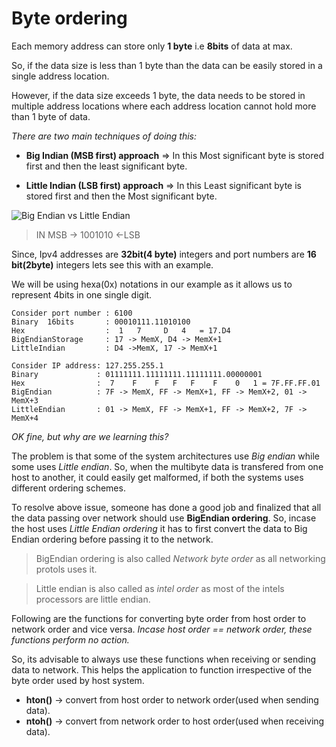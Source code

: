 # Byte ordering

Each memory address can store only **1 byte** i.e **8bits** of data at max.

So, if the data size is less than 1 byte than the data can be easily stored in a single address location.

However, if the data size exceeds 1 byte, the data needs to be stored in multiple address locations where each address location cannot hold more than 1 byte of data.

*There are two main techniques of doing this:*
 
- **Big Indian (MSB first) approach** => In this Most significant byte is stored first and then the least significant byte.

- **Little Indian (LSB first) approach** => In this Least significant byte is stored first and then the Most significant byte.

![Big Endian vs Little Endian](http://www.emcu.it/C-for-Embedded/BI-LI.png)

> IN MSB -> 1001010 <-LSB

Since, Ipv4 addresses are **32bit(4 byte)** integers and port numbers are **16 bit(2byte)** integers lets see this with an example.

We will be using hexa(0x) notations in our example as it allows us to represent 4bits in one single digit.

```
Consider port number : 6100  
Binary  16bits       : 00010111.11010100
Hex                  :  1   7     D   4   = 17.D4
BigEndianStorage     : 17 -> MemX, D4 -> MemX+1
LittleIndian         : D4 ->MemX, 17 -> MemX+1
```
```
Consider IP address: 127.255.255.1
Binary             : 01111111.11111111.11111111.00000001
Hex                :  7    F    F   F   F    F    0   1 = 7F.FF.FF.01
BigEndian          : 7F -> MemX, FF -> MemX+1, FF -> MemX+2, 01 -> MemX+3
LittleEndian       : 01 -> MemX, FF -> MemX+1, FF -> MemX+2, 7F -> MemX+4
```

*OK fine, but why are we learning this?*

The problem is that some of the system architectures use *Big endian* while some uses *Little endian*. So, when the multibyte data is transfered from one host to another, it could easily get malformed, if both the systems uses different ordering schemes. 

To resolve above issue, someone has done a good job and finalized that all the data passing over network should use **BigEndian ordering**. 
So, incase the host uses *Little Endian ordering* it has to first convert the data to Big Endian ordering before passing it to the network. 

> BigEndian ordering is also called *Network byte order* as all networking protols uses it. 

> Little endian is also called as *intel order* as most of the intels processors are little endian.

Following are the functions for converting byte order from host order to network order and vice versa. 
*Incase host order == network order, these functions perform no action.*

So, its advisable to always use these functions when receiving or sending data to network. This helps the application to function irrespective of the byte order used by host system.

- **hton()** -> convert from host order to network order(used when sending data).
- **ntoh()** -> convert from network order to host order(used when receiving data).
